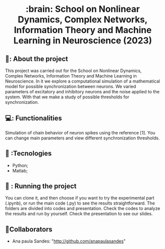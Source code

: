 <h1 align="center">:brain: School on Nonlinear Dynamics, Complex Networks, Information Theory and Machine Learning in Neuroscience (2023)</h1>

## 🥑: About the project
This project was carried out for the School on Nonlinear Dynamics, Complex Networks, Information Theory and Machine Learning in Neuroscience. In it we explore a computational simulation of a mathematical model for possible synchronization between neurons. We varied parameters of excitatory and inhibitory neurons and the noise applied to the system. With that we make a study of possible thresholds for synchronization.

## 💻: Functionalities
Simulation of chain behavior of neuron spikes using the reference [1].
You can change main parameters and view different synchronization thresholds.

## :wrench: :Tecnologies
* Python;
* Matlab;

## :rocket: : Running the project
You can clone it, and then choose if you want to try the experimental part (.ipynb), or run the main code (.py) to see the results straightforward.
The folders are divided into codes and presentation. Check the codes to analyze the results and run by yourself. Check the presentation to see our slides.

## :handshake:Collaborators
* Ana paula Sandes: "http://github.com/anapaulasandes"

